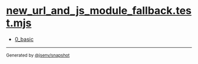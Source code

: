 # [new_url_and_js_module_fallback.test.mjs](../new_url_and_js_module_fallback.test.mjs)



- [0_basic](0_basic/0_basic.md)

---

<sub>
  Generated by <a href="https://github.com/jsenv/core/tree/main/packages/independent/snapshot">@jsenv/snapshot</a>
</sub>